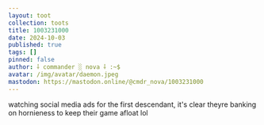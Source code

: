 ```yaml
---
layout: toot
collection: toots
title: 1003231000
date: 2024-10-03
published: true
tags: []
pinned: false
author: ⸸ commander ░ nova ⸸ :~$
avatar: /img/avatar/daemon.jpeg
mastodon: https://mastodon.online/@cmdr_nova/1003231000
---
```


watching social media ads for the first descendant, it's clear theyre banking on hornieness to keep their game afloat lol

